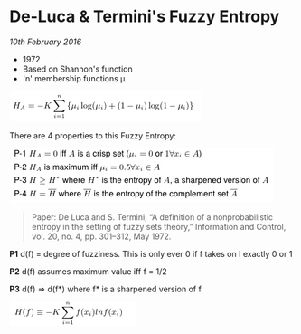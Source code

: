 De-Luca & Termini's Fuzzy Entropy
===
*10th February 2016*

* 1972
* Based on Shannon's function
* 'n' membership functions μ

![De Luca & Termini Fuzzy Entropy](img/De-Luca-Fuzzy-Entropy.png)

There are 4 properties to this Fuzzy Entropy:

![De Luca & Termini properties](img/De-Luca-properties.png)

> Paper:  De Luca and S. Termini, “A definition of a nonprobabilistic entropy in the setting of fuzzy sets theory,” Information and Control, vol. 20, no. 4, pp. 301–312, May 1972.

**P1** d(f) = degree of fuzziness. This is only ever 0 if f takes on I  exactly 0 or 1

**P2** d(f) assumes maximum value iff f = 1/2

**P3** d(f) => d(f*) where f* is a sharpened version of f

![nonprobabilistic entropy](img/De-Luca-Non-Prob.png)
